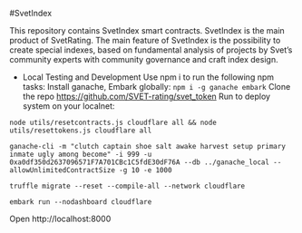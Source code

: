 #SvetIndex

This repository contains SvetIndex smart contracts. SvetIndex is the main product of SvetRating. The main feature of SvetIndex is the possibility to create special indexes, based on fundamental analysis of projects by Svet’s community experts  with community governance and craft index design.

- Local Testing and Development
Use npm i to run the following npm tasks:
Install ganache, Embark globally:
`npm i -g ganache embark`
 Clone the repo https://github.com/SVET-rating/svet_token
Run to deploy system on your localnet:
```
node utils/resetcontracts.js cloudflare all && node utils/resettokens.js cloudflare all

ganache-cli -m "clutch captain shoe salt awake harvest setup primary inmate ugly among become" -i 999 -u 0xa0df350d2637096571F7A701CBc1C5fdE30dF76A --db ../ganache_local --allowUnlimitedContractSize -g 10 -e 1000

truffle migrate --reset --compile-all --network cloudflare

embark run --nodashboard cloudflare
```

Open http://localhost:8000
